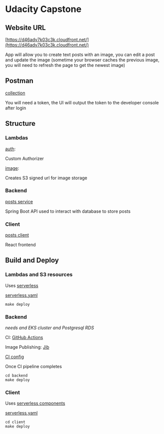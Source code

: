 # Udacity Capstone

## Website URL

[https://d46adv7k03c3k.cloudfront.net/](https://d46adv7k03c3k.cloudfront.net/)

App will allow you to create text posts with an image, you can edit a post and update the image (sometime your 
browser caches the previous image, you will need to refresh the page to get the newest image) 

## Postman

[collection](capstone.postman_collection.json)

You will need a token, the UI will output the token to the developer console after login

## Structure

### Lambdas
[auth](lambda/functions/auth):

Custom Authorizer

[image](lambda/functions/image):

Creates S3 signed url for image storage

### Backend

[posts service](backend)

Spring Boot API used to interact with database to store posts

### Client

[posts client](client)

React frontend

## Build and Deploy

### Lambdas and S3 resources

Uses [serverless](https://www.serverless.com/framework/docs/providers/aws/guide/serverless.yml/)

[serverless.yaml](serverless.yml)

`make deploy`

### Backend

*needs and EKS cluster and Postgresql RDS*

CI: [GitHub Actions](https://github.com/features/actions) 

Image Publishing: [Jib](https://github.com/GoogleContainerTools/jib)

[CI config](.github/workflows/gradle-publish.yml)

Once CI pipeline completes
```
cd backend
make deploy
```

### Client

Uses [serverless components](https://github.com/serverless/components)

[serverless.yaml](client/serverless.yml)

```
cd client
make deploy
```

